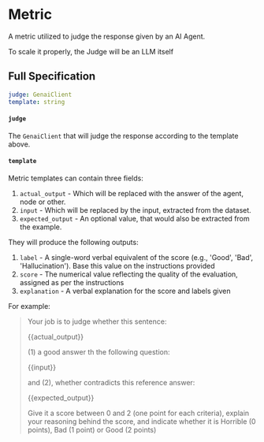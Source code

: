 # Metric

A metric utilized to judge the response given by an AI
Agent.

To scale it properly, the Judge will be an LLM itself


## Full Specification

```yaml
judge: GenaiClient
template: string
```

#### `judge`

The `GenaiClient` that will judge the response according
to the template above.

#### `template`

Metric templates can contain three fields:

1. `actual_output` - Which will be replaced with the answer of the agent, node or other.
2. `input` - Which will be replaced by the input, extracted from the dataset.
3. `expected_output` - An optional value, that would also be extracted from the example.

They will produce the following outputs:

1. `label` - A single-word verbal equivalent of the score (e.g., \'Good\', \'Bad\', \'Hallucination\'). Base this value on the instructions provided
2. `score` - The numerical value reflecting the quality of the evaluation, assigned as per the instructions
3. `explanation` - A verbal explanation for the score and labels given

For example:    

> Your job is to judge whether this sentence:
>
> {{actual_output}}
>
> (1) a good answer th the following question:
>
> {{input}}
>
> and (2), whether contradicts this reference answer:
>
> {{expected_output}}
>  
> Give it a score between 0 and 2 (one point for each
> criteria), explain your reasoning behind the score,
> and indicate whether it is Horrible (0 points), Bad (1 point)
> or Good (2 points)


